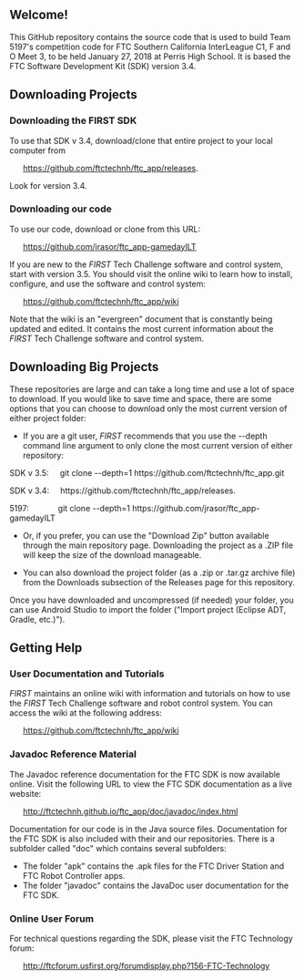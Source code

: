 ## Welcome!
This GitHub repository contains the source code that is used to build Team 5197's competition
code for FTC Southern California InterLeague C1, F and O Meet 3, to be held January 27, 2018 at
Perris High School. It is based the FTC Software Development Kit (SDK) version 3.4. 

## Downloading Projects
### Downloading the FIRST SDK
To use that SDK v 3.4, download/clone that entire project to your local computer from 

&nbsp;&nbsp;&nbsp;&nbsp;&nbsp;&nbsp;https://github.com/ftctechnh/ftc_app/releases. 

Look for version 3.4. 
### Downloading our code
To use our code, download or clone from this URL:

&nbsp;&nbsp;&nbsp;&nbsp;&nbsp;&nbsp;https://github.com/jrasor/ftc_app-gamedayILT

If you are new to the *FIRST* Tech Challenge software and control system, start with version 3.5.
You should visit the online wiki to learn how to install, configure, and use the software and 
control system:

&nbsp;&nbsp;&nbsp;&nbsp;&nbsp;&nbsp;https://github.com/ftctechnh/ftc_app/wiki

Note that the wiki is an "evergreen" document that is constantly being updated and edited.  It contains the most current information about the *FIRST* Tech Challenge software and control system.

## Downloading Big Projects
These repositories are large and can take a long time and use a lot of space to download. If you would 
like to save time and space, there are some options that you can choose to download only the most 
current version of either project folder:

* If you are a git user, *FIRST* recommends that you use the --depth command line argument to only 
clone the most current version of either repository:

<p>SDK v 3.5: &nbsp;&nbsp;&nbsp;&nbsp;git clone --depth=1 https://github.com/ftctechnh/ftc_app.git</p>
<p>SDK v 3.4: &nbsp;&nbsp;&nbsp;&nbsp;https://github.com/ftctechnh/ftc_app/releases. </p>
<p>5197: &nbsp;&nbsp;&nbsp;&nbsp;&nbsp;&nbsp;&nbsp;&nbsp;&nbsp;&nbsp;&nbsp;&nbsp;git clone --depth=1 https://github.com/jrasor/ftc_app-gamedayILT</p>

* Or, if you prefer, you can use the "Download Zip" button available through the main repository 
page. Downloading the project as a .ZIP file will keep the size of the download manageable.

* You can also download the project folder (as a .zip or .tar.gz archive file) from the Downloads subsection of the Releases page for this repository.

Once you have downloaded and uncompressed (if needed) your folder, you can use Android Studio to import the folder  ("Import project (Eclipse ADT, Gradle, etc.)").

## Getting Help
### User Documentation and Tutorials
*FIRST* maintains an online wiki with information and tutorials on how to use the *FIRST* Tech Challenge software and robot control system.  You can access the wiki at the following address:

&nbsp;&nbsp;&nbsp;&nbsp;&nbsp;&nbsp;https://github.com/ftctechnh/ftc_app/wiki

### Javadoc Reference Material
The Javadoc reference documentation for the FTC SDK is now available online.  Visit the following URL to view the FTC SDK documentation as a live website:

&nbsp;&nbsp;&nbsp;&nbsp;&nbsp;&nbsp;http://ftctechnh.github.io/ftc_app/doc/javadoc/index.html    

Documentation for our code is in the Java source files.
Documentation for the FTC SDK is also included with their and our repositories. There is a subfolder called "doc" which contains several subfolders:

 * The folder "apk" contains the .apk files for the FTC Driver Station and FTC Robot Controller apps.
 * The folder "javadoc" contains the JavaDoc user documentation for the FTC SDK.

### Online User Forum
For technical questions regarding the SDK, please visit the FTC Technology forum:

&nbsp;&nbsp;&nbsp;&nbsp;&nbsp;&nbsp;http://ftcforum.usfirst.org/forumdisplay.php?156-FTC-Technology


